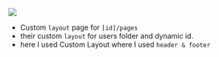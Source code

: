 ![](https://i.imgur.com/Pe9q0CP.png)


- Custom `layout` page for `[id]/pages` 
- their custom `layout` for users folder and dynamic id.
- here I used Custom Layout where I used `header & footer`
